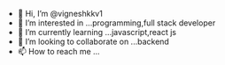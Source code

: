 - 👋 Hi, I’m @vigneshkkv1
- 👀 I’m interested in ...programming,full stack developer
- 🌱 I’m currently learning ...javascript,react js
- 💞️ I’m looking to collaborate on ...backend 
- 📫 How to reach me ...

<!---
vigneshkkv1/vigneshkkv1 is a ✨ special ✨ repository because its `README.md` (this file) appears on your GitHub profile.
You can click the Preview link to take a look at your changes.
--->

